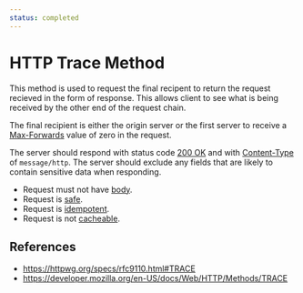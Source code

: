 ```yaml
---
status: completed
---
```


# HTTP Trace Method

This method is used to request the final recipent to return the request recieved in the form of response. This allows client to see what is being received by the other end of the request chain.

The final recipient is either the origin server or the first server to receive a [Max-Forwards](/http/fields/max-forwards) value of zero in the request.

The server should respond with status code [200 OK](/http/status-codes/200-ok) and with [Content-Type](/http/headers/content-type) of `message/http`. The server should exclude any fields that are likely to contain sensitive data when responding.

- Request must not have [body](/http/body).
- Request is [safe](/httpmethod-property/safe).
- Request is [idempotent](http/method-property/idempotent).
- Request is not [cacheable](/http/requests/cacheable).

## References

- https://httpwg.org/specs/rfc9110.html#TRACE
- https://developer.mozilla.org/en-US/docs/Web/HTTP/Methods/TRACE
